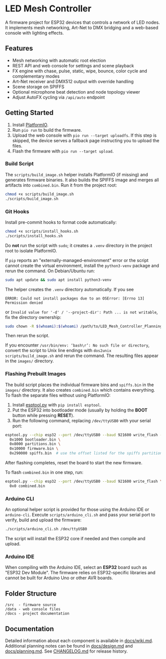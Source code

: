 # LED Mesh Controller

A firmware project for ESP32 devices that controls a network of LED nodes. It implements mesh networking, Art-Net to DMX bridging and a web-based console with lighting effects.

## Features

- Mesh networking with automatic root election
- REST API and web console for settings and scene playback
- FX engine with chase, pulse, static, wipe, bounce, color cycle and complementary modes
- Art-Net receiver and DMX512 output with override handling
- Scene storage on SPIFFS
- Optional microphone beat detection and node topology viewer
- Adjust AutoFX cycling via `/api/auto` endpoint

## Getting Started

1. Install [PlatformIO](https://platformio.org/).
2. Run `pio run` to build the firmware.
3. Upload the web console with `pio run --target uploadfs`.
   If this step is skipped, the device serves a fallback page instructing you to
   upload the files.
4. Flash the firmware with `pio run --target upload`.

### Build Script

The `scripts/build_image.sh` helper installs PlatformIO (if missing) and
generates firmware binaries. It also builds the SPIFFS image and merges all
artifacts into `combined.bin`. Run it from the project root:

```bash
chmod +x scripts/build_image.sh
./scripts/build_image.sh
```

### Git Hooks

Install pre-commit hooks to format code automatically:

```bash
chmod +x scripts/install_hooks.sh
./scripts/install_hooks.sh
```

Do **not** run the script with `sudo`; it creates a `.venv` directory in the
project root to isolate PlatformIO.

If `pip` reports an "externally-managed-environment" error or the script
cannot create the virtual environment, install the `python3-venv` package and
rerun the command. On Debian/Ubuntu run:

```bash
sudo apt update && sudo apt install python3-venv
```

The helper creates the `.venv` directory automatically. If you see

```
ERROR: Could not install packages due to an OSError: [Errno 13] Permission denied
```

or `Invalid value for '-d' / '--project-dir': Path ... is not writable`, fix the
directory ownership:

```bash
sudo chown -R $(whoami):$(whoami) /path/to/LED_Mesh_Controller_Planning
```

Then rerun the script.

If you encounter `/usr/bin/env: ‘bash\r’: No such file or directory`, convert the
script to Unix line endings with `dos2unix scripts/build_image.sh` and rerun the
command. The resulting files appear in the `images/` directory.

### Flashing Prebuilt Images

The build script places the individual firmware bins and `spiffs.bin` in the
`images/` directory. It also creates `combined.bin` which contains everything.
To flash the separate files without using PlatformIO:

1. Install [esptool.py](https://github.com/espressif/esptool) with `pip install esptool`.
2. Put the ESP32 into bootloader mode (usually by holding the **BOOT** button
   while pressing **RESET**).
3. Run the following command, replacing `/dev/ttyUSB0` with your serial port:

```bash
esptool.py --chip esp32 --port /dev/ttyUSB0 --baud 921600 write_flash -z \
  0x1000 bootloader.bin \
  0x8000 partitions.bin \
  0x10000 firmware.bin \
  0x290000 spiffs.bin  # use the offset listed for the spiffs partition
```

After flashing completes, reset the board to start the new firmware.

To flash `combined.bin` in one step, run:

```bash
esptool.py --chip esp32 --port /dev/ttyUSB0 --baud 921600 write_flash \
  0x0 combined.bin
```

### Arduino CLI

An optional helper script is provided for those using the Arduino IDE or
`arduino-cli`. Execute `scripts/arduino_cli.sh` and pass your serial port to
verify, build and upload the firmware:

```bash
./scripts/arduino_cli.sh /dev/ttyUSB0
```

The script will install the ESP32 core if needed and then compile and upload.

### Arduino IDE

When compiling with the Arduino IDE, select an **ESP32** board such as "ESP32 Dev Module". The firmware relies on ESP32-specific libraries and cannot be built for Arduino Uno or other AVR boards.

## Folder Structure

```
/src  - firmware source
/data - web console files
/docs - project documentation
```

## Documentation

Detailed information about each component is available in [docs/wiki.md](docs/wiki.md). Additional planning notes can be found in [docs/design.md](docs/design.md) and [docs/planning.md](docs/planning.md). See [CHANGELOG.md](CHANGELOG.md) for release history.
